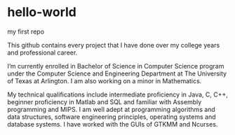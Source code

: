 # hello-world
my first repo

This github contains every project that I have done over my college years and professional career.

I’m currently enrolled in Bachelor of Science in Computer Science program under the Computer Science and Engineering Department at The University of Texas at Arlington. I am also working on a minor in Mathematics. 

My technical qualifications include intermediate proficiency in Java, C, C++, beginner proficiency in Matlab and SQL and  familiar with Assembly programming and MIPS. I am well adept at programming algorithms and data structures, software engineering principles, operating systems and database systems. I have worked with the GUIs of GTKMM and Ncurses. 
